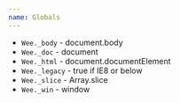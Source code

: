 ```yaml
---
name: Globals
---
```


* `Wee._body` - document.body
* `Wee._doc` - document
* `Wee._html` - document.documentElement
* `Wee._legacy` - true if IE8 or below
* `Wee._slice` - Array.slice
* `Wee._win` - window